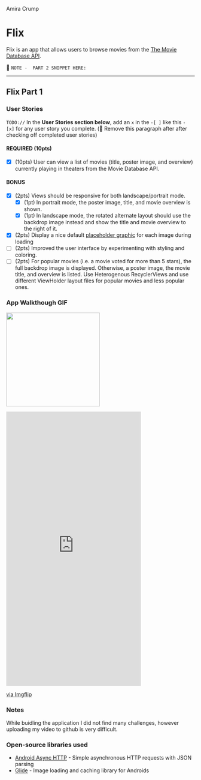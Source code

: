 Amira Crump
# Flix
Flix is an app that allows users to browse movies from the [The Movie Database API](http://docs.themoviedb.apiary.io/#).

📝 `NOTE -  PART 2 SNIPPET HERE:`

---

## Flix Part 1

### User Stories
`TODO://` In the **User Stories section below**, add an `x` in the `-[ ]` like this `- [x]` for any user story you complete. (🚫 Remove this paragraph after after checking off completed user stories)

#### REQUIRED (10pts)
- [x] (10pts) User can view a list of movies (title, poster image, and overview) currently playing in theaters from the Movie Database API.

#### BONUS
- [x] (2pts) Views should be responsive for both landscape/portrait mode.
   - [x] (1pt) In portrait mode, the poster image, title, and movie overview is shown.
   - [x] (1pt) In landscape mode, the rotated alternate layout should use the backdrop image instead and show the title and movie overview to the right of it.

- [x] (2pts) Display a nice default [placeholder graphic](https://guides.codepath.org/android/Displaying-Images-with-the-Glide-Library#advanced-usage) for each image during loading
- [ ] (2pts) Improved the user interface by experimenting with styling and coloring.
- [ ] (2pts) For popular movies (i.e. a movie voted for more than 5 stars), the full backdrop image is displayed. Otherwise, a poster image, the movie title, and overview is listed. Use Heterogenous RecyclerViews and use different ViewHolder layout files for popular movies and less popular ones.

### App Walkthough GIF

<img src="https://imgflip.com/gif/5nouce" width=250><br><div style="width:360px;max-width:100%;"><div style="height:0;padding-bottom:203.33%;position:relative;"><iframe width="360" height="732" style="position:absolute;top:0;left:0;width:100%;height:100%;" frameBorder="0" src="https://imgflip.com/embed/5noujn"></iframe></div><p><a href="https://imgflip.com/gif/5noujn">via Imgflip</a></p></div>

### Notes
While buidling the application I did not find many challenges, however uploading my video to github is very difficult. 

### Open-source libraries used

- [Android Async HTTP](https://github.com/codepath/CPAsyncHttpClient) - Simple asynchronous HTTP requests with JSON parsing
- [Glide](https://github.com/bumptech/glide) - Image loading and caching library for Androids
